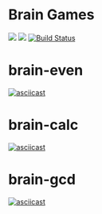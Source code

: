 # Brain Games
<a href="https://codeclimate.com/github/codeclimate/codeclimate/maintainability"><img src="https://api.codeclimate.com/v1/badges/a99a88d28ad37a79dbf6/maintainability" /></a>
<a href="https://codeclimate.com/github/codeclimate/codeclimate/test_coverage"><img src="https://api.codeclimate.com/v1/badges/a99a88d28ad37a79dbf6/test_coverage" /></a>
[![Build Status](https://travis-ci.org/abrosnahat/frontend-project-lvl1.svg?branch=master)](https://travis-ci.org/abrosnahat/frontend-project-lvl1)
# brain-even
[![asciicast](https://asciinema.org/a/KB5ikmBCsemXspPaP4uOKslAY.svg)](https://asciinema.org/a/KB5ikmBCsemXspPaP4uOKslAY)
# brain-calc
[![asciicast](https://asciinema.org/a/WY6WOYeRW4xGcEK7uaTL1DiUr.svg)](https://asciinema.org/a/WY6WOYeRW4xGcEK7uaTL1DiUr)
# brain-gcd
[![asciicast](https://asciinema.org/a/l2bHrn3QoXQ4yrMghqavwsp4M.svg)](https://asciinema.org/a/l2bHrn3QoXQ4yrMghqavwsp4M)
